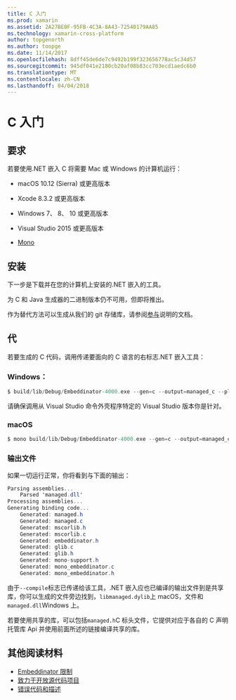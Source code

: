 ```yaml
---
title: C 入门
ms.prod: xamarin
ms.assetid: 2A27BE0F-95FB-4C3A-8A43-72540179AA85
ms.technology: xamarin-cross-platform
author: topgenorth
ms.author: toopge
ms.date: 11/14/2017
ms.openlocfilehash: 8dff45de6de7c9492b199f323656778ac5c34d57
ms.sourcegitcommit: 945df041e2180cb20af08b83cc703ecd1aedc6b0
ms.translationtype: MT
ms.contentlocale: zh-CN
ms.lasthandoff: 04/04/2018
---
```

# <a name="getting-started-with-c"></a>C 入门


## <a name="requirements"></a>要求

若要使用.NET 嵌入 C 将需要 Mac 或 Windows 的计算机运行：

* macOS 10.12 (Sierra) 或更高版本
* Xcode 8.3.2 或更高版本

* Windows 7、 8、 10 或更高版本
* Visual Studio 2015 或更高版本

* [Mono](http://www.mono-project.com/download/)


## <a name="installation"></a>安装

下一步是下载并在您的计算机上安装的.NET 嵌入的工具。

为 C 和 Java 生成器的二进制版本仍不可用，但即将推出。

作为替代方法可以生成从我们的 git 存储库，请参阅[参与](https://github.com/mono/Embeddinator-4000/blob/master/docs/Contributing.md)说明的文档。


## <a name="generation"></a>代

若要生成的 C 代码，调用传递要面向的 C 语言的右标志.NET 嵌入工具：

### <a name="windows"></a>Windows：

```csharp
$ build/lib/Debug/Embeddinator-4000.exe --gen=c --output=managed_c --platform=windows --compile managed.dll
```

请确保调用从 Visual Studio 命令外壳程序特定的 Visual Studio 版本你是针对。

### <a name="macos"></a>macOS

```csharp
$ mono build/lib/Debug/Embeddinator-4000.exe --gen=c --output=managed_c --platform=macos --compile managed.dll
```

### <a name="output-files"></a>输出文件

如果一切运行正常，你将看到与下面的输出：

```csharp
Parsing assemblies...
    Parsed 'managed.dll'
Processing assemblies...
Generating binding code...
    Generated: managed.h
    Generated: managed.c
    Generated: mscorlib.h
    Generated: mscorlib.c
    Generated: embeddinator.h
    Generated: glib.c
    Generated: glib.h
    Generated: mono-support.h
    Generated: mono_embeddinator.c
    Generated: mono_embeddinator.h
```

由于`--compile`标志已传递给该工具，.NET 嵌入应也已编译的输出文件到是共享库，你可以生成的文件旁边找到，`libmanaged.dylib`上 macOS，文件和`managed.dll`Windows 上。

若要使用共享的库，可以包括`managed.h`C 标头文件，它提供对应于各自的 C 声明托管库 Api 并使用前面所述的链接编译共享的库。

## <a name="further-reading"></a>其他阅读材料

* [Embeddinator 限制](~/tools/dotnet-embedding/limitations.md)
* [致力于开放源代码项目](https://github.com/mono/Embeddinator-4000/blob/master/docs/Contributing.md)
* [错误代码和描述](~/tools/dotnet-embedding/errors.md)
